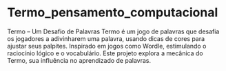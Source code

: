 # Termo_pensamento_computacional
Termo – Um Desafio de Palavras  Termo é um jogo de palavras que desafia os jogadores a adivinharem uma palavra, usando dicas de cores para ajustar seus palpites. Inspirado em jogos como Wordle, estimulando o raciocínio lógico e o vocabulário.  Este projeto explora a mecânica do Termo, sua influência no aprendizado de palavras.

